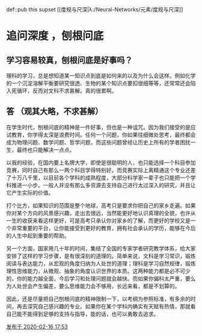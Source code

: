 def::pub this supset [[度规与尺深|λ:/Neural-Networks/元素/度规与尺深]]


# 追问深度 ，刨根问底
## 学习容易较真，刨根问底是好事吗？

理科的学习，总是想知道某一知识点到底是如何来的以及为什么会这样。例如化学的一个沉淀溶解平衡要研究很透、生物的某个知识点要扣很细等等，还常常还会陷入死循环，反而对文科不求甚解。真的很累啊。

## 答 （观其大略，不求甚解）

在学生时代，刨根问底的精神是一件好事，但也是一种诅咒。因为我们接受的是应试教育，你学得太深是浪费时间。任何一个问题，你如果往细微处思考，最终都会成为物理问题、数学问题、哲学问题，而这些问题曾经让历史上所有的学者困扰一生，最终也只能解决一点点。

以我的经验，在国内要上名牌大学，即使是很聪明的人，也只能选择一个科目参加竞赛，同时自己有那么一两个科目学得特别好。而竞赛实际上离精通这个专业还差了十万八千里，以目前各个学科的成熟程度，大部分科学家一辈子也只能把一个学科推进一小步。一般人并没有那么多资源去支持自己进行太过深入的研究，并且让它产生实际的价值。

打个比方，如果知识的范围是整个地球，高考只是要求你把自己的家乡走遍。如果你对某个方向的风景感兴趣，走出去很远，当然能更好地认识真理的全貌，也许从一生的收获来看这样更好，可是高考只承认你对家乡的了解，而更好的学校又是一个非常重要的平台，让你能接受到更好的教育，拥有社会承认的学历，能够在今后的人生中起到重要的帮助。

另一个方面，国家用几十年的时间，集结了全国的专家学者研究教学体系，给大家安排了这样的学习步骤，是有很深刻的道理的。简单来说，文科是学习常识，锻炼阅读与表达能力，从宏观的角度归纳为人处世的道理；理科是学习自然规律，锻炼理性思维能力，从微观、抽象的角度认识世界的本质。这两种能力都是必不可少的，你的能力越全面，今后学习和处理问题就会越快。而如果你偏科太严重，要么为人处世会产生偏差，要么思维能力会不够用，长远来看，都是不划算的。

因此，还是尽量把自己刨根问底的精神限制一下，以考纲为参照标准，有多余的时间，再去深究自己感兴趣的专业。如果你在某个学科内确实有天赋有热情，那就看自己能不能得到足够的支持与指导，能的话，也可以勇敢去追求。

[发布于 2020-02-16 17:53](https://www.zhihu.com/question/366475100/answer/1019648220)